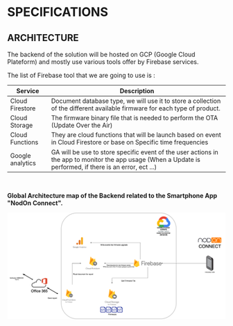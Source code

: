 # SPECIFICATIONS 


## ARCHITECTURE 

The backend of the solution will be hosted on GCP (Google Cloud Plateform) and mostly use various tools offer by Firebase services. 

The list of Firebase tool that we are going to use is : 


|  Service |  Description  |   
|---|---|
| Cloud Firestore   | Document database type, we will use it to store a collection of the different available firmware for each type of product.  |
| Cloud Storage  |  The firmware binary file that is needed to perform the OTA (Update Over the Air) |
| Cloud Functions  | They are cloud functions that will be launch based on event in Cloud Firestore or base on Specific time frequencies   |
| Google analytics  |  GA will be use to store specific event of the user actions in the app to monitor the app usage (When a Update is performed, if there is an error, ect ...) |

<br>

**Global Architecture map of the Backend related to the Smartphone App "NodOn Connect".**

![](./NodonConnectArchitecture.png)


